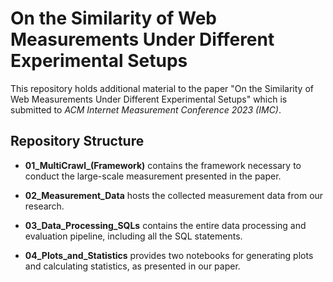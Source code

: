 # On the Similarity of Web Measurements Under Different Experimental Setups

This repository holds additional material to the paper "On the Similarity of Web Measurements Under Different Experimental Setups" which is submitted to *ACM Internet Measurement Conference 2023 (IMC)*.

## Repository Structure

- **01_MultiCrawl_(Framework)**  contains the framework necessary to conduct the large-scale measurement presented in the paper.
  
- **02_Measurement_Data** hosts the collected measurement data from our research.
  
- **03_Data_Processing_SQLs** contains the entire data processing and evaluation pipeline, including all the SQL statements.
  
- **04_Plots_and_Statistics** provides two notebooks for generating plots and calculating statistics, as presented in our paper.
